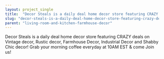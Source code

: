 ```yaml
---
layout: project_single
title:  "Decor Steals is a daily deal home decor store featuring CRAZY deals on Vintage decor, Rustic decor, Farmhouse Decor, Industrial Decor and Shabby Chic decor! Grab your morning coffee everyday at 10AM EST & come Join us!"
slug: "decor-steals-is-a-daily-deal-home-decor-store-featuring-crazy-deals-on-vintage-decor"
parent: "living-room-and-kitchen-farmhouse-decor"
---
```

Decor Steals is a daily deal home decor store featuring CRAZY deals on Vintage decor, Rustic decor, Farmhouse Decor, Industrial Decor and Shabby Chic decor! Grab your morning coffee everyday at 10AM EST & come Join us!